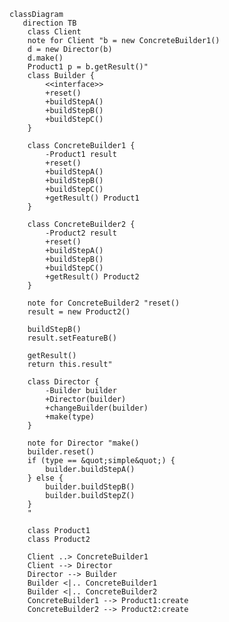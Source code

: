 ﻿```mermaid
classDiagram
   direction TB
    class Client
    note for Client "b = new ConcreteBuilder1()
    d = new Director(b)
    d.make()
    Product1 p = b.getResult()"
    class Builder {
        <<interface>>
        +reset()
        +buildStepA()
        +buildStepB()
        +buildStepC()
    }

    class ConcreteBuilder1 {
        -Product1 result
        +reset()
        +buildStepA()
        +buildStepB()
        +buildStepC()
        +getResult() Product1
    }

    class ConcreteBuilder2 {
        -Product2 result
        +reset()
        +buildStepA()
        +buildStepB()
        +buildStepC()
        +getResult() Product2
    }

    note for ConcreteBuilder2 "reset()
    result = new Product2()
    
    buildStepB()
    result.setFeatureB()
    
    getResult()
    return this.result"

    class Director {
        -Builder builder
        +Director(builder)
        +changeBuilder(builder)
        +make(type)
    }

    note for Director "make()
    builder.reset()
    if (type == &quot;simple&quot;) {
        builder.buildStepA()
    } else {
        builder.buildStepB()
        builder.buildStepZ()
    }
    "

    class Product1
    class Product2

    Client ..> ConcreteBuilder1
    Client --> Director
    Director --> Builder
    Builder <|.. ConcreteBuilder1
    Builder <|.. ConcreteBuilder2
    ConcreteBuilder1 --> Product1:create
    ConcreteBuilder2 --> Product2:create

```